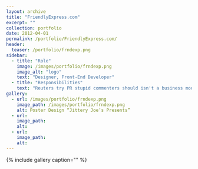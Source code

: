 ```yaml
---
layout: archive
title: "FriendlyExpress.com"
excerpt: ""
collection: portfolio
date: 2012-04-01
permalink: /portfolio/FriendlyExpress.com/
header:
  teaser: /portfolio/frndexp.png
sidebar:
  - title: "Role"
    image: /images/portfolio/frndexp.png
    image_alt: "logo"
    text: "Designer, Front-End Developer"
  - title: "Responsibilities"
    text: "Reuters try PR stupid commenters should isn't a business model"
gallery:
  - url: /images/portfolio/frndexp.png
    image_path: /images/portfolio/frndexp.png
    alt: Poster Design “Jittery Joe’s Presents”
  - url:
    image_path:
    alt:
  - url:
    image_path:
    alt:
---
```


{% include gallery caption="" %}
